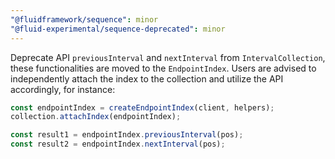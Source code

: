 ```yaml
---
"@fluidframework/sequence": minor
"@fluid-experimental/sequence-deprecated": minor
---
```


Deprecate API `previousInterval` and `nextInterval` from `IntervalCollection`, these functionalities are moved to the `EndpointIndex`. Users are advised to independently attach the index to the collection and utilize the API accordingly, for instance:

```typescript
const endpointIndex = createEndpointIndex(client, helpers);
collection.attachIndex(endpointIndex);

const result1 = endpointIndex.previousInterval(pos);
const result2 = endpointIndex.nextInterval(pos);
```
